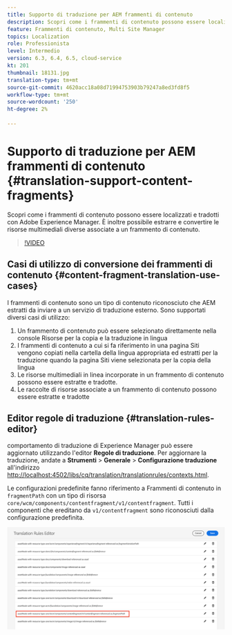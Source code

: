 ```yaml
---
title: Supporto di traduzione per AEM frammenti di contenuto
description: Scopri come i frammenti di contenuto possono essere localizzati e tradotti con Adobe Experience Manager. È inoltre possibile estrarre e convertire le risorse multimediali diverse associate a un frammento di contenuto.
feature: Frammenti di contenuto, Multi Site Manager
topics: Localization
role: Professionista
level: Intermedio
version: 6.3, 6.4, 6.5, cloud-service
kt: 201
thumbnail: 18131.jpg
translation-type: tm+mt
source-git-commit: 4620acc18a08d71994753903b79247a8ed3fd8f5
workflow-type: tm+mt
source-wordcount: '250'
ht-degree: 2%

---
```



# Supporto di traduzione per AEM frammenti di contenuto {#translation-support-content-fragments}

Scopri come i frammenti di contenuto possono essere localizzati e tradotti con Adobe Experience Manager. È inoltre possibile estrarre e convertire le risorse multimediali diverse associate a un frammento di contenuto.

>[!VIDEO](https://video.tv.adobe.com/v/18131/?quality=12&learn=on)

## Casi di utilizzo di conversione dei frammenti di contenuto {#content-fragment-translation-use-cases}

I frammenti di contenuto sono un tipo di contenuto riconosciuto che AEM estratti da inviare a un servizio di traduzione esterno. Sono supportati diversi casi di utilizzo:

1. Un frammento di contenuto può essere selezionato direttamente nella console Risorse per la copia e la traduzione in lingua
2. I frammenti di contenuto a cui si fa riferimento in una pagina Siti vengono copiati nella cartella della lingua appropriata ed estratti per la traduzione quando la pagina Siti viene selezionata per la copia della lingua
3. Le risorse multimediali in linea incorporate in un frammento di contenuto possono essere estratte e tradotte.
4. Le raccolte di risorse associate a un frammento di contenuto possono essere estratte e tradotte

## Editor regole di traduzione {#translation-rules-editor}

 comportamento di traduzione di Experience Manager può essere aggiornato utilizzando l&#39;editor **Regole di traduzione**. Per aggiornare la traduzione, andate a **Strumenti** > **Generale** > **Configurazione traduzione** all&#39;indirizzo [http://localhost:4502/libs/cq/translation/translationrules/contexts.html](http://localhost:4502/libs/cq/translation/translationrules/contexts.html).

Le configurazioni predefinite fanno riferimento a Frammenti di contenuto in `fragmentPath` con un tipo di risorsa `core/wcm/components/contentfragment/v1/contentfragment`. Tutti i componenti che ereditano da `v1/contentfragment` sono riconosciuti dalla configurazione predefinita.

![Editor regole di traduzione](assets/translation-configuration.png)
